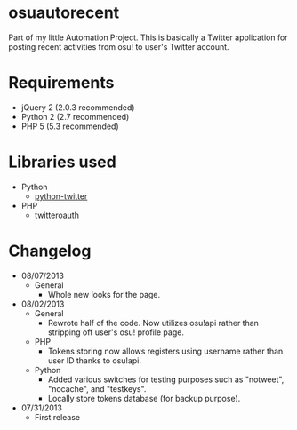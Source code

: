 # osuautorecent
Part of my little Automation Project. This is basically a Twitter application for posting recent activities from osu! to user's Twitter account.

# Requirements
* jQuery 2 (2.0.3 recommended)
* Python 2 (2.7 recommended)
* PHP 5 (5.3 recommended)

# Libraries used
* Python
	* [python-twitter](https://github.com/bear/python-twitter)
* PHP
	* [twitteroauth](https://github.com/abraham/twitteroauth)

# Changelog
* 08/07/2013
	* General
		* Whole new looks for the page.
* 08/02/2013
	* General
		* Rewrote half of the code. Now utilizes osu!api rather than stripping off user's osu! profile page.
	* PHP
		* Tokens storing now allows registers using username rather than user ID thanks to osu!api.
	* Python
		* Added various switches for testing purposes such as "notweet", "nocache", and "testkeys".
		* Locally store tokens database (for backup purpose).
* 07/31/2013
	* First release